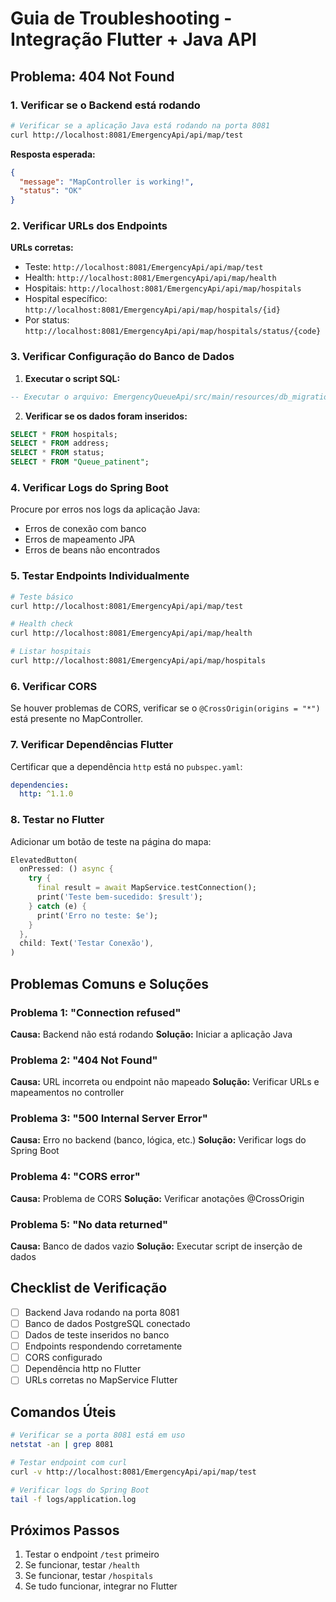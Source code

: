 # Guia de Troubleshooting - Integração Flutter + Java API

## Problema: 404 Not Found

### 1. Verificar se o Backend está rodando

```bash
# Verificar se a aplicação Java está rodando na porta 8081
curl http://localhost:8081/EmergencyApi/api/map/test
```

**Resposta esperada:**
```json
{
  "message": "MapController is working!",
  "status": "OK"
}
```

### 2. Verificar URLs dos Endpoints

**URLs corretas:**
- Teste: `http://localhost:8081/EmergencyApi/api/map/test`
- Health: `http://localhost:8081/EmergencyApi/api/map/health`
- Hospitais: `http://localhost:8081/EmergencyApi/api/map/hospitals`
- Hospital específico: `http://localhost:8081/EmergencyApi/api/map/hospitals/{id}`
- Por status: `http://localhost:8081/EmergencyApi/api/map/hospitals/status/{code}`

### 3. Verificar Configuração do Banco de Dados

1. **Executar o script SQL:**
```sql
-- Executar o arquivo: EmergencyQueueApi/src/main/resources/db_migration/hospitals_data.sql
```

2. **Verificar se os dados foram inseridos:**
```sql
SELECT * FROM hospitals;
SELECT * FROM address;
SELECT * FROM status;
SELECT * FROM "Queue_patinent";
```

### 4. Verificar Logs do Spring Boot

Procure por erros nos logs da aplicação Java:
- Erros de conexão com banco
- Erros de mapeamento JPA
- Erros de beans não encontrados

### 5. Testar Endpoints Individualmente

```bash
# Teste básico
curl http://localhost:8081/EmergencyApi/api/map/test

# Health check
curl http://localhost:8081/EmergencyApi/api/map/health

# Listar hospitais
curl http://localhost:8081/EmergencyApi/api/map/hospitals
```

### 6. Verificar CORS

Se houver problemas de CORS, verificar se o `@CrossOrigin(origins = "*")` está presente no MapController.

### 7. Verificar Dependências Flutter

Certificar que a dependência `http` está no `pubspec.yaml`:
```yaml
dependencies:
  http: ^1.1.0
```

### 8. Testar no Flutter

Adicionar um botão de teste na página do mapa:

```dart
ElevatedButton(
  onPressed: () async {
    try {
      final result = await MapService.testConnection();
      print('Teste bem-sucedido: $result');
    } catch (e) {
      print('Erro no teste: $e');
    }
  },
  child: Text('Testar Conexão'),
)
```

## Problemas Comuns e Soluções

### Problema 1: "Connection refused"
**Causa:** Backend não está rodando
**Solução:** Iniciar a aplicação Java

### Problema 2: "404 Not Found"
**Causa:** URL incorreta ou endpoint não mapeado
**Solução:** Verificar URLs e mapeamentos no controller

### Problema 3: "500 Internal Server Error"
**Causa:** Erro no backend (banco, lógica, etc.)
**Solução:** Verificar logs do Spring Boot

### Problema 4: "CORS error"
**Causa:** Problema de CORS
**Solução:** Verificar anotações @CrossOrigin

### Problema 5: "No data returned"
**Causa:** Banco de dados vazio
**Solução:** Executar script de inserção de dados

## Checklist de Verificação

- [ ] Backend Java rodando na porta 8081
- [ ] Banco de dados PostgreSQL conectado
- [ ] Dados de teste inseridos no banco
- [ ] Endpoints respondendo corretamente
- [ ] CORS configurado
- [ ] Dependência http no Flutter
- [ ] URLs corretas no MapService Flutter

## Comandos Úteis

```bash
# Verificar se a porta 8081 está em uso
netstat -an | grep 8081

# Testar endpoint com curl
curl -v http://localhost:8081/EmergencyApi/api/map/test

# Verificar logs do Spring Boot
tail -f logs/application.log
```

## Próximos Passos

1. Testar o endpoint `/test` primeiro
2. Se funcionar, testar `/health`
3. Se funcionar, testar `/hospitals`
4. Se tudo funcionar, integrar no Flutter 